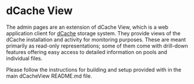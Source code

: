 dCache View
===========

The admin pages are an extension of dCache View, which
is a web application client for [dCache](https://dcache.org) storage system. 
They provide views of the dCache installation and activity for monitoring
purposes.  These are meant primarily as read-only representations; some
of them come with drill-down features offering easy access to detailed
information on pools and individual files.

Please follow the instructions for building and setup provided
with in the main dCacheView README.md file.